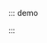 ::: demo

<template>
    <lay-timeline>
        <lay-timeline-item title="0.0.16">
        </lay-timeline-item>
        <lay-timeline-item title="0.0.15">
        </lay-timeline-item>
        <lay-timeline-item title="0.0.14">
        </lay-timeline-item>
        <lay-timeline-item title="0.0.13">
        </lay-timeline-item>
        <lay-timeline-item title="0.0.12">
        </lay-timeline-item>
        <lay-timeline-item title="0.0.11">
        </lay-timeline-item>
        <lay-timeline-item title="0.0.10">
        </lay-timeline-item>
        <lay-timeline-item title="0.0.9">
        </lay-timeline-item>
        <lay-timeline-item title="0.0.8">
        </lay-timeline-item>
    </lay-timeline>
</template>

<script>
import { ref } from 'vue'

export default {
  setup() {

    return {
    }
  }
}
</script>

:::